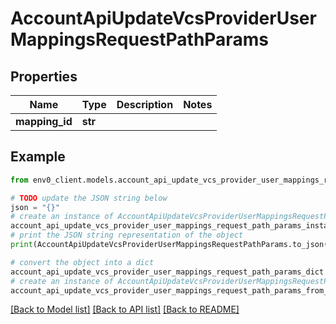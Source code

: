 # AccountApiUpdateVcsProviderUserMappingsRequestPathParams


## Properties

Name | Type | Description | Notes
------------ | ------------- | ------------- | -------------
**mapping_id** | **str** |  | 

## Example

```python
from env0_client.models.account_api_update_vcs_provider_user_mappings_request_path_params import AccountApiUpdateVcsProviderUserMappingsRequestPathParams

# TODO update the JSON string below
json = "{}"
# create an instance of AccountApiUpdateVcsProviderUserMappingsRequestPathParams from a JSON string
account_api_update_vcs_provider_user_mappings_request_path_params_instance = AccountApiUpdateVcsProviderUserMappingsRequestPathParams.from_json(json)
# print the JSON string representation of the object
print(AccountApiUpdateVcsProviderUserMappingsRequestPathParams.to_json())

# convert the object into a dict
account_api_update_vcs_provider_user_mappings_request_path_params_dict = account_api_update_vcs_provider_user_mappings_request_path_params_instance.to_dict()
# create an instance of AccountApiUpdateVcsProviderUserMappingsRequestPathParams from a dict
account_api_update_vcs_provider_user_mappings_request_path_params_from_dict = AccountApiUpdateVcsProviderUserMappingsRequestPathParams.from_dict(account_api_update_vcs_provider_user_mappings_request_path_params_dict)
```
[[Back to Model list]](../README.md#documentation-for-models) [[Back to API list]](../README.md#documentation-for-api-endpoints) [[Back to README]](../README.md)


